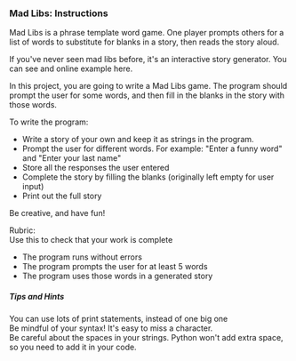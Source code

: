 ### Mad Libs: Instructions
Mad Libs is a phrase template word game. One player prompts others for a list of words to substitute for blanks in a story, then reads the story aloud.

If you've never seen mad libs before, it's an interactive story generator. You can see and online example here.

In this project, you are going to write a Mad Libs game. The program should prompt the user for some words, and then fill in the blanks in the story with those words.

To write the program:

- Write a story of your own and keep it as strings in the program.
- Prompt the user for different words. For example: "Enter a funny word" and "Enter your last name"
- Store all the responses the user entered
- Complete the story by filling the blanks (originally left empty for user input)
- Print out the full story

Be creative, and have fun!

Rubric:  
Use this to check that your work is complete

- The program runs without errors   
-  The program prompts the user for at least 5 words    
- The program uses those words in a generated story  

##### Tips and Hints  
You can use lots of print statements, instead of one big one  
Be mindful of your syntax! It's easy to miss a character.  
Be careful about the spaces in your strings. Python won't add extra space, so you need to add it in your code.